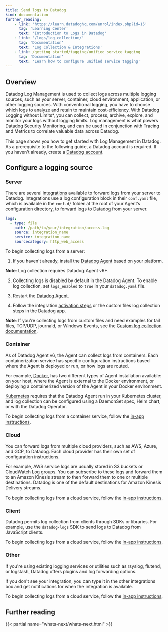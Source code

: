 ```yaml
---
title: Send logs to Datadog
kind: documentation
further_reading:
    - link: 'https://learn.datadoghq.com/enrol/index.php?id=15'
      tag: 'Learning Center'
      text: 'Introduction to Logs in Datadog'
    - link: '/logs/log_collection/'
      tag: 'Documentation'
      text: 'Log Collection & Integrations'
    - link: /getting_started/tagging/unified_service_tagging
      tag: 'Documentation'
      text: 'Learn how to configure unified service tagging'
---
```


## Overview

Datadog Log Management is used to collect logs across multiple logging sources, such as your server, container, cloud environment, application, or other logging sources. With conventional logging, you have to choose which logs to analyze and retain to maintain cost-efficiency. With Datadog Logging without Limits*, you can collect, process, archive, explore, and monitor your logs without logging limits. Log management is what powers Datadog Security Monitoring, and can be used in conjunction with Tracing and Metrics to correlate valuable data across Datadog.

This page shows you how to get started with Log Management in Datadog. As a prerequisite to the following guide, a Datadog account is required. If you haven't already, create a [Datadog account][1].

## Configure a logging source

### Server

There are several [integrations][6] available to forward logs from your server to Datadog. Integrations use a log configuration block in their `conf.yaml` file, which is available in the `conf.d/` folder at the root of your Agent’s configuration directory, to forward logs to Datadog from your server.

```yaml
logs:
  - type: file
    path: /path/to/your/integration/access.log
    source: integration_name
    service: integration_name
    sourcecategory: http_web_access
```

To begin collecting logs from a server:

1. If you haven't already, install the [Datadog Agent][2] based on your platform.

  **Note**: Log collection requires Datadog Agent v6+.

2. Collecting logs is disabled by default in the Datadog Agent. To enable log collection, set `logs_enabled` to `true` in your `datadog.yaml` file.

3. Restart the [Datadog Agent][3].

4. Follow the integration [activation steps][4] or the custom files log collection steps in the Datadog app.

  **Note**: If you're collecting logs from custom files and need examples for tail files, TCP/UDP, journald, or Windows Events, see the [Custom log collection documentation][5].

### Container

As of Datadog Agent v6, the Agent can collect logs from containers. Each containerization service has specific configuration instructions based where the Agent is deployed or run, or how logs are routed.

For example, [Docker][8], has two different types of Agent installation available: on your host, where the Agent is external to the Docker environment, or deploying a containerized version of the Agent in your Docker environment.

[Kubernetes][9] requires that the Datadog Agent run in your Kubernetes cluster, and log collection can be configured using a DaemonSet spec, Helm chart, or with the Datadog Operator.

To begin collecting logs from a container service, follow the [in-app instructions][7].

### Cloud

You can forward logs from multiple cloud providers, such as AWS, Azure, and GCP, to Datadog. Each cloud provider has their own set of configuration instructions.

For example, ​AWS service logs are usually stored in S3 buckets or CloudWatch Log groups. You can subscribe to these logs and forward them to an Amazon Kinesis stream to then forward them to one or multiple destinations. Datadog is one of the default destinations for Amazon Kinesis Delivery streams.​

To begin collecting logs from a cloud service, follow the [in-app instructions][10].

### Client

Datadog permits log collection from clients through SDKs or libraries. For example, use the `datadog-logs` SDK to send logs to Datadog from JavaScript clients.

To begin collecting logs from a cloud service, follow the [in-app instructions][11].

### Other

If you're using existing logging services or utilities such as rsyslog, flutend, or logstash, Datadog offers plugins and log forwarding options.

If you don't see your integration, you can type it in the other integrations box and get notifications for when the integration is available.

To begin collecting logs from a cloud service, follow the [in-app instructions][12].


## Further reading

{{< partial name="whats-next/whats-next.html" >}}

[1]: https://www.datadoghq.com
[2]: https://docs.datadoghq.com/agent/
[3]: https://github.com/DataDog/datadog-agent/blob/main/docs/agent/changes.md#cli
[4]: https://app.datadoghq.com/logs/onboarding/server
[5]: https://docs.datadoghq.com/agent/logs/?tab=tailfiles#custom-log-collection
[6]: https://docs.datadoghq.com/getting_started/integrations/
[7]: https://app.datadoghq.com/logs/onboarding/container
[8]: https://docs.datadoghq.com/agent/docker/log/?tab=containerinstallation
[9]: https://docs.datadoghq.com/agent/kubernetes/log/?tab=daemonset
[10]: https://app.datadoghq.com/logs/onboarding/cloud
[11]: https://app.datadoghq.com/logs/onboarding/client
[12]: https://app.datadoghq.com/logs/onboarding/other

[6]: https://docs.datadoghq.com/integrations/#cat-log-collection

[3]: https://app.datadoghq.com/logs/onboarding/
